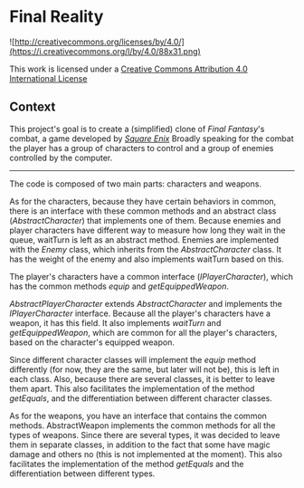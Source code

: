 Final Reality
=============

![http://creativecommons.org/licenses/by/4.0/](https://i.creativecommons.org/l/by/4.0/88x31.png)

This work is licensed under a 
[Creative Commons Attribution 4.0 International License](http://creativecommons.org/licenses/by/4.0/)

Context
-------

This project's goal is to create a (simplified) clone of _Final Fantasy_'s combat, a game developed
by [_Square Enix_](https://www.square-enix.com)
Broadly speaking for the combat the player has a group of characters to control and a group of 
enemies controlled by the computer.

---

The code is composed of two main parts: characters and weapons.

As for the characters, because they have certain behaviors in common, there is an interface with these common methods and
an abstract class (*AbstractCharacter*) that implements one of them. Because enemies and player characters have different
way to measure how long they wait in the queue, waitTurn is left as an abstract method.
Enemies are implemented with the *Enemy* class, which inherits from the *AbstractCharacter* class. It has the weight of the enemy and also
implements waitTurn based on this.  

The player's characters have a common interface (*IPlayerCharacter*), which has the common methods *equip* and *getEquippedWeapon*.  

*AbstractPlayerCharacter* extends *AbstractCharacter* and implements the *IPlayerCharacter* interface. Because all the player's characters
have a weapon, it has this field. It also implements *waitTurn* and *getEquippedWeapon*, which are common for all the player's characters,
based on the character's equipped weapon.  

Since different character classes will implement the *equip* method differently (for now, they are the same, but later
will not be), this is left in each class. Also, because there are several classes, it is better to leave them apart. 
This also facilitates the implementation of the method *getEquals*, and the differentiation between different character classes.  

As for the weapons, you have an interface that contains the common methods. AbstractWeapon implements the common methods for all
the types of weapons. Since there are several types, it was decided to leave them in separate classes, in addition to the fact that some have magic damage and others
no (this is not implemented at the moment). This also facilitates the implementation of the method *getEquals* and the differentiation between different types.

